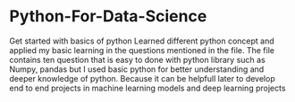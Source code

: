 # Python-For-Data-Science
Get started with basics of python
Learned different python concept and applied my basic learning in the questions mentioned in the file.
The file contains ten question that is easy to done with python library such as Numpy, pandas but
I used basic python for better understanding and deeper knowledge of python.
Because it can be helpfull later to develop end to end projects in machine learning models and deep learning projects
